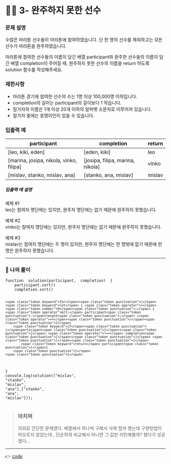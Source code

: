 <h1 id="👩‍💻-3--완주하지-못한-선수">👩‍💻 3- 완주하지 못한 선수</h1>
<h3 id="문제-설명">문제 설명</h3>
<p>수많은 마라톤 선수들이 마라톤에 참여하였습니다. 단 한 명의 선수를 제외하고는 모든 선수가 마라톤을 완주하였습니다.</p>
<p>마라톤에 참여한 선수들의 이름이 담긴 배열 participant와 완주한 선수들의 이름이 담긴 배열 completion이 주어질 때, 완주하지 못한 선수의 이름을 return 하도록 solution 함수를 작성해주세요.</p>
<h3 id="제한사항">제한사항</h3>
<ul>
<li>마라톤 경기에 참여한 선수의 수는 1명 이상 100,000명 이하입니다.</li>
<li>completion의 길이는 participant의 길이보다 1 작습니다.</li>
<li>참가자의 이름은 1개 이상 20개 이하의 알파벳 소문자로 이루어져 있습니다.</li>
<li>참가자 중에는 동명이인이 있을 수 있습니다.</li>
</ul>
<h3 id="입출력-예">입출력 예</h3>

<table>
<thead>
<tr>
<th>participant</th>
<th>completion</th>
<th>return</th>
</tr>
</thead>
<tbody>
<tr>
<td>[leo,  kiki,  eden]</td>
<td>[eden,  kiki]</td>
<td>leo</td>
</tr>
<tr>
<td>[marina,  josipa,  nikola,  vinko,  filipa]</td>
<td>[josipa,  filipa,  marina,  nikola]</td>
<td>vinko</td>
</tr>
<tr>
<td>[mislav,  stanko,  mislav,  ana]</td>
<td>[stanko,  ana,  mislav]</td>
<td>mislav</td>
</tr>
</tbody>
</table><h5 id="입출력-예-설명">입출력 예 설명</h5>
<p>예제 #1<br>
leo는 참여자 명단에는 있지만, 완주자 명단에는 없기 때문에 완주하지 못했습니다.</p>
<p>예제 #2<br>
vinko는 참여자 명단에는 있지만, 완주자 명단에는 없기 때문에 완주하지 못했습니다.</p>
<p>예제 #3<br>
mislav는 참여자 명단에는 두 명이 있지만, 완주자 명단에는 한 명밖에 없기 때문에 한명은 완주하지 못했습니다.</p>
<hr>
<h3 id="👤-나의-풀이">👤 나의 풀이</h3>
<pre class=" language-javascript"><code class="prism  language-javascript"><span class="token keyword">function</span>  <span class="token function">solution</span><span class="token punctuation">(</span>participant<span class="token punctuation">,</span>  completion<span class="token punctuation">)</span>  <span class="token punctuation">{</span>
	participant<span class="token punctuation">.</span><span class="token function">sort</span><span class="token punctuation">(</span><span class="token punctuation">)</span>
	completion<span class="token punctuation">.</span><span class="token function">sort</span><span class="token punctuation">(</span><span class="token punctuation">)</span>

	<span class="token keyword">for</span><span class="token punctuation">(</span><span class="token keyword">let</span> i <span class="token operator">=</span>  <span class="token number">0</span><span class="token punctuation">;</span> i <span class="token operator">&lt;</span> participant<span class="token punctuation">.</span>length<span class="token punctuation">;</span> i<span class="token operator">++</span><span class="token punctuation">)</span><span class="token punctuation">{</span>
		<span class="token keyword">if</span><span class="token punctuation">(</span>participant<span class="token punctuation">[</span>i<span class="token punctuation">]</span> <span class="token operator">!==</span> completion<span class="token punctuation">[</span>i<span class="token punctuation">]</span> <span class="token punctuation">)</span><span class="token punctuation">{</span>
			<span class="token keyword">return</span> participant<span class="token punctuation">[</span>i
		<span class="token punctuation">}</span>
	<span class="token punctuation">}</span>
<span class="token punctuation">}</span>
console<span class="token punctuation">.</span><span class="token function">log</span><span class="token punctuation">(</span><span class="token function">solution</span><span class="token punctuation">(</span><span class="token punctuation">[</span><span class="token string">"mislav"</span><span class="token punctuation">,</span>  <span class="token string">"stanko"</span><span class="token punctuation">,</span>  <span class="token string">"mislav"</span><span class="token punctuation">,</span>  <span class="token string">"ana"</span><span class="token punctuation">]</span><span class="token punctuation">,</span><span class="token punctuation">[</span><span class="token string">"stanko"</span><span class="token punctuation">,</span>  <span class="token string">"ana"</span><span class="token punctuation">,</span>  <span class="token string">"mislav"</span><span class="token punctuation">]</span><span class="token punctuation">)</span><span class="token punctuation">)</span><span class="token punctuation">;</span>
</code></pre>
<blockquote>
<h3 id="마치며">마치며</h3>
<p>의외로 간단한 문제였다. 배열에서 하나씩 구해서 삭제 할까 했는데 구현방법이 떠오르지 않았는데 , 단순하게 비교해서 아니면 그 값만 리턴해볼까? 했다가 성공했다…</p>
</blockquote>
<hr>
<p>👉 <a href="https://github.com/gay0ung/Algorithm/blob/master/PROGRAMMERS/LEVEL_01/%E2%9C%A8%20code-re/03_%EC%99%84%EC%A3%BC%ED%95%98%EC%A7%80%20%EB%AA%BB%ED%95%9C%20%EC%84%A0%EC%88%98.html"><em>code</em></a></p>

